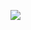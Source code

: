 ![](https://64.media.tumblr.com/8f7fc2b23ee30211fc84697f45a3d6a8/2ad008ed8926823f-3d/s1280x1920/03c36f6bf251afb4579e99553e60d7a330fb48b4.gifv)
